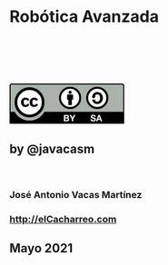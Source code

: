 # Robótica Avanzada

<br/>
<br/>
<br/>
<br/>

![Licencia CC by SA](./images/Licencia_CC_peque.png) 

## by @javacasm

<br/>

### José Antonio Vacas Martínez


### http://elCacharreo.com


## Mayo 2021
